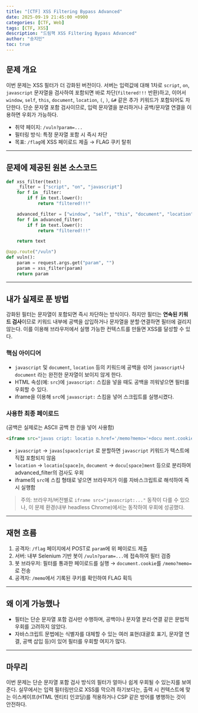 ```yaml
---
title: "[CTF] XSS Filtering Bypass Advanced"
date: 2025-09-19 21:45:00 +0900
categories: [CTF, Web]
tags: [CTF, XSS]
description: "드림핵 XSS Filtering Bypass Advanced"
author: "송지민"
toc: true
---
```


## 문제 개요

이번 문제는 XSS 필터가 더 강화된 버전이다. 서버는 입력값에 대해 1차로 `script`, `on`, `javascript` 문자열을 검사하여 포함되면 바로 차단(`filtered!!!` 반환)하고, 이어서 `window`, `self`, `this`, `document`, `location`, `(`, `)`, `&#` 같은 추가 키워드가 포함되어도 차단한다. 단순 문자열 포함 검사이므로, 입력 문자열을 분리하거나 공백/문자열 연결을 이용하면 우회가 가능하다.

* 취약 페이지: `/vuln?param=...`
* 필터링 방식: 특정 문자열 포함 시 즉시 차단
* 목표: `/flag`에 XSS 페이로드 제출 → FLAG 쿠키 탈취

---

## 문제에 제공된 원본 소스코드

```python
def xss_filter(text):
    _filter = ["script", "on", "javascript"]
    for f in _filter:
        if f in text.lower():
            return "filtered!!!"

    advanced_filter = ["window", "self", "this", "document", "location", "(", ")", "&#"]
    for f in advanced_filter:
        if f in text.lower():
            return "filtered!!!"

    return text

@app.route("/vuln")
def vuln():
    param = request.args.get("param", "")
    param = xss_filter(param)
    return param
```

---

## 내가 실제로 푼 방법

강화된 필터는 문자열이 포함되면 즉시 차단하는 방식이다. 하지만 필터는 **연속된 키워드 검사**이므로 키워드 내부에 공백을 삽입하거나 문자열을 분할·연결하면 필터에 걸리지 않는다. 이를 이용해 브라우저에서 실행 가능한 컨텍스트를 만들면 XSS를 달성할 수 있다.

### 핵심 아이디어

* `javascript` 및 `document`, `location` 등의 키워드에 공백을 섞어 `javascript`나 `document` 라는 완전한 문자열이 보이지 않게 한다.
* HTML 속성(예: `src`)에 `javascript:` 스킴을 넣을 때도 공백을 끼워넣으면 필터를 우회할 수 있다.
* iframe을 이용해 `src`에 `javascript:` 스킴을 넣어 스크립트를 실행시켰다.

### 사용한 최종 페이로드

(공백은 실제로는 ASCII 공백 한 칸을 넣어 사용함)

```html
<iframe src="javas cript: locatio n.href='/memo?memo='+docu ment.cookie;"></iframe>
```

* `javascript` → `javas[space]cript` 로 분할하면 `javascript` 키워드가 텍스트에 직접 포함되지 않음
* `location` → `locatio[space]n`, `document` → `docu[space]ment` 등으로 분리하여 advanced\_filter의 검사도 우회
* iframe의 `src`에 스킴 형태로 넣으면 브라우저가 이를 자바스크립트로 해석하여 즉시 실행함

> 주의: 브라우저/버전별로 `iframe src="javascript:..."` 동작이 다를 수 있으나, 이 문제 환경(내부 headless Chrome)에서는 동작하여 우회에 성공했다.

---

## 재현 흐름

1. 공격자: `/flag` 페이지에서 POST로 `param`에 위 페이로드 제출
2. 서버: 내부 Selenium 기반 봇이 `/vuln?param=...`에 접속하여 필터 검증
3. 봇 브라우저: 필터를 통과한 페이로드를 실행 → `document.cookie`를 `/memo?memo=`로 전송
4. 공격자: `/memo`에서 기록된 쿠키를 확인하여 FLAG 획득

---

## 왜 이게 가능했나

* 필터는 단순 문자열 포함 검사만 수행하며, 공백이나 문자열 분리·연결 같은 문법적 우회를 고려하지 않았다.
* 자바스크립트 문법에는 식별자를 대체할 수 있는 여러 표현(대괄호 표기, 문자열 연결, 공백 삽입 등)이 있어 필터를 우회할 여지가 많다.

---

## 마무리

이번 문제는 단순 문자열 포함 검사 방식의 필터가 얼마나 쉽게 우회될 수 있는지를 보여준다. 실무에서는 입력 필터링만으로 XSS를 막으려 하기보다는, 출력 시 컨텍스트에 맞는 이스케이프(HTML 엔티티 인코딩)를 적용하거나 CSP 같은 방어를 병행하는 것이 안전하다.
